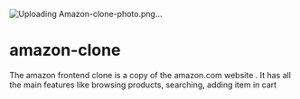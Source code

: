 ![Uploading Amazon-clone-photo.png…]()
# amazon-clone
The amazon frontend clone is a copy of the amazon.com website . It has all the main features like browsing products, searching, adding item in cart 
